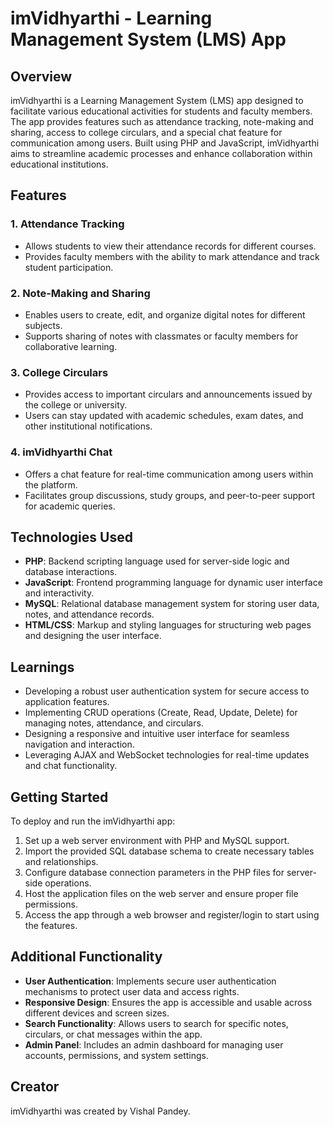 # imVidhyarthi - Learning Management System (LMS) App

## Overview

imVidhyarthi is a Learning Management System (LMS) app designed to facilitate various educational activities for students and faculty members. The app provides features such as attendance tracking, note-making and sharing, access to college circulars, and a special chat feature for communication among users. Built using PHP and JavaScript, imVidhyarthi aims to streamline academic processes and enhance collaboration within educational institutions.

## Features

### 1. Attendance Tracking
- Allows students to view their attendance records for different courses.
- Provides faculty members with the ability to mark attendance and track student participation.

### 2. Note-Making and Sharing
- Enables users to create, edit, and organize digital notes for different subjects.
- Supports sharing of notes with classmates or faculty members for collaborative learning.

### 3. College Circulars
- Provides access to important circulars and announcements issued by the college or university.
- Users can stay updated with academic schedules, exam dates, and other institutional notifications.

### 4. imVidhyarthi Chat
- Offers a chat feature for real-time communication among users within the platform.
- Facilitates group discussions, study groups, and peer-to-peer support for academic queries.

## Technologies Used

- **PHP**: Backend scripting language used for server-side logic and database interactions.
- **JavaScript**: Frontend programming language for dynamic user interface and interactivity.
- **MySQL**: Relational database management system for storing user data, notes, and attendance records.
- **HTML/CSS**: Markup and styling languages for structuring web pages and designing the user interface.

## Learnings

- Developing a robust user authentication system for secure access to application features.
- Implementing CRUD operations (Create, Read, Update, Delete) for managing notes, attendance, and circulars.
- Designing a responsive and intuitive user interface for seamless navigation and interaction.
- Leveraging AJAX and WebSocket technologies for real-time updates and chat functionality.

## Getting Started

To deploy and run the imVidhyarthi app:

1. Set up a web server environment with PHP and MySQL support.
2. Import the provided SQL database schema to create necessary tables and relationships.
3. Configure database connection parameters in the PHP files for server-side operations.
4. Host the application files on the web server and ensure proper file permissions.
5. Access the app through a web browser and register/login to start using the features.

## Additional Functionality

- **User Authentication**: Implements secure user authentication mechanisms to protect user data and access rights.
- **Responsive Design**: Ensures the app is accessible and usable across different devices and screen sizes.
- **Search Functionality**: Allows users to search for specific notes, circulars, or chat messages within the app.
- **Admin Panel**: Includes an admin dashboard for managing user accounts, permissions, and system settings.

## Creator

imVidhyarthi was created by Vishal Pandey.

